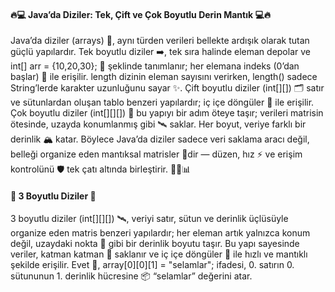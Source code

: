 #### 🔥💻 Java’da Diziler: Tek, Çift ve Çok Boyutlu Derin Mantık 💻🔥

Java’da diziler (arrays) 🧩, aynı türden verileri bellekte ardışık olarak tutan güçlü yapılardır. Tek boyutlu diziler ➡️, tek sıra halinde eleman depolar ve int[] arr = {10,20,30}; 📝 şeklinde tanımlanır; her elemana indeks (0’dan başlar) 🔢 ile erişilir. length dizinin eleman sayısını verirken, length() sadece String’lerde karakter uzunluğunu sayar ✨. Çift boyutlu diziler (int[][]) 🗂️ satır ve sütunlardan oluşan tablo benzeri yapılardır; iç içe döngüler 🔄 ile erişilir. Çok boyutlu diziler (int[][][]) 🌌 bu yapıyı bir adım öteye taşır; verileri matrisin ötesinde, uzayda konumlanmış gibi 🛰️ saklar. Her boyut, veriye farklı bir derinlik 🏔️ katar. Böylece Java’da diziler sadece veri saklama aracı değil, belleği organize eden mantıksal matrisler 🧠dir — düzen, hız ⚡ ve erişim kontrolünü 🛡️ tek çatı altında birleştirir. 🚀💡📊

#### 🌌 3 Boyutlu Diziler 🧩

3 boyutlu diziler (int[][][]) 🛰️, veriyi satır, sütun ve derinlik üçlüsüyle organize eden matris benzeri yapılardır; her eleman artık yalnızca konum değil, uzaydaki nokta 📍 gibi bir derinlik boyutu taşır. Bu yapı sayesinde veriler, katman katman 🚀 saklanır ve iç içe döngüler 🔄 ile hızlı ve mantıklı şekilde erişilir.
Evet 🌟, array[0][0][1] = "selamlar"; ifadesi, 0. satırın 0. sütununun 1. derinlik hücresine 📦 “selamlar” değerini atar.